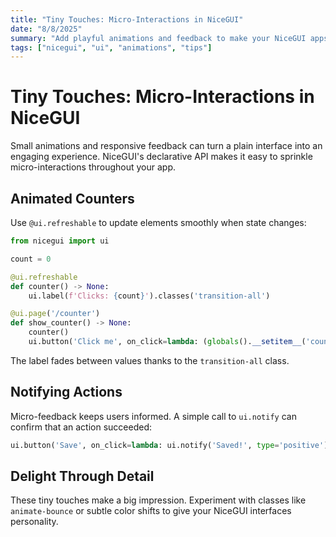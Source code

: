 ```yaml
---
title: "Tiny Touches: Micro-Interactions in NiceGUI"
date: "8/8/2025"
summary: "Add playful animations and feedback to make your NiceGUI apps feel alive."
tags: ["nicegui", "ui", "animations", "tips"]
---
```


# Tiny Touches: Micro-Interactions in NiceGUI

Small animations and responsive feedback can turn a plain interface into an engaging experience. NiceGUI's declarative API makes it easy to sprinkle micro-interactions throughout your app.

## Animated Counters

Use `@ui.refreshable` to update elements smoothly when state changes:

```python
from nicegui import ui

count = 0

@ui.refreshable
def counter() -> None:
    ui.label(f'Clicks: {count}').classes('transition-all')

@ui.page('/counter')
def show_counter() -> None:
    counter()
    ui.button('Click me', on_click=lambda: (globals().__setitem__('count', count + 1), counter.refresh()))
```

The label fades between values thanks to the `transition-all` class.

## Notifying Actions

Micro-feedback keeps users informed. A simple call to `ui.notify` can confirm that an action succeeded:

```python
ui.button('Save', on_click=lambda: ui.notify('Saved!', type='positive'))
```

## Delight Through Detail

These tiny touches make a big impression. Experiment with classes like `animate-bounce` or subtle color shifts to give your NiceGUI interfaces personality.
